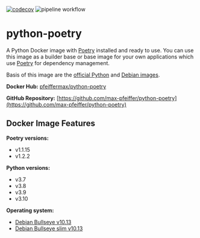 [![codecov](https://codecov.io/gh/max-pfeiffer/python-poetry/branch/main/graph/badge.svg?token=WQI2SJJLZN)](https://codecov.io/gh/max-pfeiffer/uvicorn-poetry)
![pipeline workflow](https://github.com/max-pfeiffer/python-poetry/actions/workflows/pipeline.yml/badge.svg)
# python-poetry
A Python Docker image with [Poetry](https://python-poetry.org/) installed and
ready to use. You can use this image as a builder base or base image for your
own applications which use [Poetry](https://python-poetry.org/) for dependency
management.

Basis of this image are the [official Python](https://hub.docker.com/_/python)
and [Debian images](https://hub.docker.com/_/debian).

**Docker Hub:** [pfeiffermax/python-poetry](https://hub.docker.com/repository/docker/pfeiffermax/python-poetry)

**GitHub Repository:** [https://github.com/max-pfeiffer/python-poetry](https://github.com/max-pfeiffer/python-poetry)

## Docker Image Features
**Poetry versions:**
* v1.1.15
* v1.2.2

**Python versions:**
* v3.7
* v3.8
* v3.9
* v3.10

**Operating system:**
* [Debian Bullseye v10.13](https://www.debian.org/releases/bullseye/)
* [Debian Bullseye slim v10.13](https://www.debian.org/releases/bullseye/)
